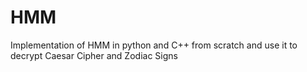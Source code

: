# HMM
Implementation of HMM in python and C++ from scratch and use it to decrypt Caesar Cipher and Zodiac Signs
